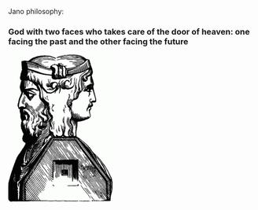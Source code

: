 Jano philosophy:
<h3>God with two faces who takes care of the door of heaven: one facing the past and the other facing the future</h3>
<img src="images/jano.png">
